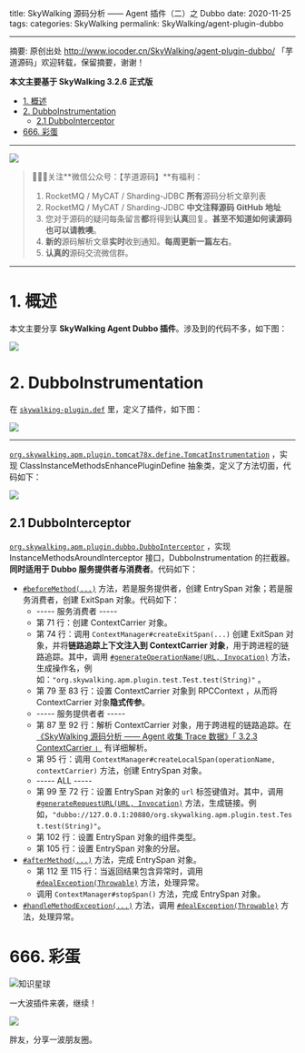 title: SkyWalking 源码分析 —— Agent 插件（二）之 Dubbo
date: 2020-11-25
tags:
categories: SkyWalking
permalink: SkyWalking/agent-plugin-dubbo

-------

摘要: 原创出处 http://www.iocoder.cn/SkyWalking/agent-plugin-dubbo/ 「芋道源码」欢迎转载，保留摘要，谢谢！

**本文主要基于 SkyWalking 3.2.6 正式版**

- [1. 概述](http://www.iocoder.cn/SkyWalking/agent-plugin-dubbo/)
- [2. DubboInstrumentation](http://www.iocoder.cn/SkyWalking/agent-plugin-dubbo/)
  - [2.1 DubboInterceptor](http://www.iocoder.cn/SkyWalking/agent-plugin-dubbo/)
- [666. 彩蛋](http://www.iocoder.cn/SkyWalking/agent-plugin-dubbo/)

-------

![](http://www.iocoder.cn/images/common/wechat_mp_2017_07_31.jpg)

> 🙂🙂🙂关注**微信公众号：【芋道源码】**有福利：  
> 1. RocketMQ / MyCAT / Sharding-JDBC **所有**源码分析文章列表  
> 2. RocketMQ / MyCAT / Sharding-JDBC **中文注释源码 GitHub 地址**  
> 3. 您对于源码的疑问每条留言**都**将得到**认真**回复。**甚至不知道如何读源码也可以请教噢**。  
> 4. **新的**源码解析文章**实时**收到通知。**每周更新一篇左右**。  
> 5. **认真的**源码交流微信群。

-------

# 1. 概述

本文主要分享 **SkyWalking Agent Dubbo 插件**。涉及到的代码不多，如下图：

![](http://www.iocoder.cn/images/SkyWalking/2020_11_25/01.png)

# 2. DubboInstrumentation

在 [`skywalking-plugin.def`](https://github.com/YunaiV/skywalking/blob/0128349b40592b8ae329443c52f43577cc9fa16b/apm-sniffer/apm-sdk-plugin/dubbo-plugin/src/main/resources/skywalking-plugin.def) 里，定义了插件，如下图：

![](http://www.iocoder.cn/images/SkyWalking/2020_11_25/03.png)

-------

[`org.skywalking.apm.plugin.tomcat78x.define.TomcatInstrumentation`](https://github.com/YunaiV/skywalking/blob/0128349b40592b8ae329443c52f43577cc9fa16b/apm-sniffer/apm-sdk-plugin/tomcat-7.x-8.x-plugin/src/main/java/org/skywalking/apm/plugin/tomcat78x/define/TomcatInstrumentation.java) ，实现 ClassInstanceMethodsEnhancePluginDefine 抽象类，定义了方法切面，代码如下：

![](http://www.iocoder.cn/images/SkyWalking/2020_11_25/02.png)

## 2.1 DubboInterceptor

[`org.skywalking.apm.plugin.dubbo.DubboInterceptor`](https://github.com/YunaiV/skywalking/blob/0128349b40592b8ae329443c52f43577cc9fa16b/apm-sniffer/apm-sdk-plugin/dubbo-plugin/src/main/java/org/skywalking/apm/plugin/dubbo/DubboInterceptor.java) ，实现 InstanceMethodsAroundInterceptor 接口，DubboInstrumentation 的拦截器。**同时适用于 Dubbo 服务提供者与消费者**。代码如下：

* [`#beforeMethod(...)`](https://github.com/YunaiV/skywalking/blob/e4bfdfad2540adbc85b4437359b9a5183f05f403/apm-sniffer/apm-sdk-plugin/dubbo-plugin/src/main/java/org/skywalking/apm/plugin/dubbo/DubboInterceptor.java) 方法，若是服务提供者，创建 EntrySpan 对象；若是服务消费者，创建 ExitSpan 对象。代码如下：
    * ----- 服务消费者 -----
    * 第 71 行：创建 ContextCarrier 对象。
    * 第 74 行：调用 `ContextManager#createExitSpan(...)` 创建 ExitSpan 对象，并将**链路追踪上下文注入到 ContextCarrier 对象**，用于跨进程的链路追踪。其中，调用 [`#generateOperationName(URL, Invocation)`](https://github.com/YunaiV/skywalking/blob/e4bfdfad2540adbc85b4437359b9a5183f05f403/apm-sniffer/apm-sdk-plugin/dubbo-plugin/src/main/java/org/skywalking/apm/plugin/dubbo/DubboInterceptor.java#L146) 方法，生成操作名，例如：`"org.skywalking.apm.plugin.test.Test.test(String)"` 。
    * 第 79 至 83 行：设置 ContextCarrier 对象到 RPCContext ，从而将 ContextCarrier 对象**隐式传参**。
    * ----- 服务提供者者 -----
    * 第 87 至 92 行：解析 ContextCarrier 对象，用于跨进程的链路追踪。在 [《SkyWalking 源码分析 —— Agent 收集 Trace 数据》「 3.2.3 ContextCarrier 」](http://www.iocoder.cn/SkyWalking/agent-collect-trace/?self) 有详细解析。
    * 第 95 行：调用 `ContextManager#createLocalSpan(operationName, contextCarrier)` 方法，创建 EntrySpan 对象。
    * ----- ALL -----
    * 第 99 至 72 行：设置 EntrySpan 对象的 `url` 标签键值对。其中，调用 [`#generateRequestURL(URL, Invocation)`](https://github.com/YunaiV/skywalking/blob/e4bfdfad2540adbc85b4437359b9a5183f05f403/apm-sniffer/apm-sdk-plugin/dubbo-plugin/src/main/java/org/skywalking/apm/plugin/dubbo/DubboInterceptor.java#L169-L176) 方法，生成链接。例如，`"dubbo://127.0.0.1:20880/org.skywalking.apm.plugin.test.Test.test(String)"`。
    * 第 102 行：设置 EntrySpan 对象的组件类型。
    * 第 105 行：设置 EntrySpan 对象的分层。
* [`#afterMethod(...)`](https://github.com/YunaiV/skywalking/blob/e4bfdfad2540adbc85b4437359b9a5183f05f403/apm-sniffer/apm-sdk-plugin/dubbo-plugin/src/main/java/org/skywalking/apm/plugin/dubbo/DubboInterceptor.java#L109) 方法，完成 EntrySpan 对象。
    * 第 112 至 115 行：当返回结果包含异常时，调用 [`#dealException(Throwable)`](https://github.com/YunaiV/skywalking/blob/e4bfdfad2540adbc85b4437359b9a5183f05f403/apm-sniffer/apm-sdk-plugin/dubbo-plugin/src/main/java/org/skywalking/apm/plugin/dubbo/DubboInterceptor.java#L132) 方法，处理异常。
    * 调用 `ContextManager#stopSpan()` 方法，完成 EntrySpan 对象。
* [`#handleMethodException(...)`](https://github.com/YunaiV/skywalking/blob/e4bfdfad2540adbc85b4437359b9a5183f05f403/apm-sniffer/apm-sdk-plugin/dubbo-plugin/src/main/java/org/skywalking/apm/plugin/dubbo/DubboInterceptor.java#L123) 方法，调用 [`#dealException(Throwable)`](https://github.com/YunaiV/skywalking/blob/e4bfdfad2540adbc85b4437359b9a5183f05f403/apm-sniffer/apm-sdk-plugin/dubbo-plugin/src/main/java/org/skywalking/apm/plugin/dubbo/DubboInterceptor.java#L132) 方法，处理异常。


# 666. 彩蛋

![知识星球](http://www.iocoder.cn/images/Architecture/2017_12_29/01.png)

一大波插件来袭，继续！

![](http://www.iocoder.cn/images/SkyWalking/2020_11_25/04.png)

胖友，分享一波朋友圈。


